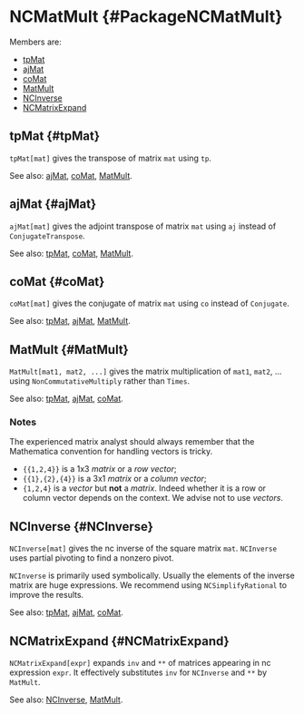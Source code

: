 # NCMatMult {#PackageNCMatMult}

Members are:

* [tpMat](#tpMat)
* [ajMat](#ajMat)
* [coMat](#coMat)
* [MatMult](#MatMult)
* [NCInverse](#NCInverse)
* [NCMatrixExpand](#NCMatrixExpand)

## tpMat {#tpMat}

`tpMat[mat]` gives the transpose of matrix `mat` using `tp`.

See also:
[ajMat](#tpMat), [coMat](#coMat), [MatMult](#MatMult).

## ajMat {#ajMat}

`ajMat[mat]` gives the adjoint transpose of matrix `mat` using `aj` instead of `ConjugateTranspose`.

See also:
[tpMat](#tpMat), [coMat](#coMat), [MatMult](#MatMult).

## coMat {#coMat}

`coMat[mat]` gives the conjugate of matrix `mat` using `co` instead of `Conjugate`.

See also:
[tpMat](#tpMat), [ajMat](#coMat), [MatMult](#MatMult).

## MatMult {#MatMult}

`MatMult[mat1, mat2, ...]` gives the matrix multiplication of `mat1`, `mat2`, ... using `NonCommutativeMultiply` rather than `Times`.

See also:
[tpMat](#tpMat), [ajMat](#coMat), [coMat](#coMat).

### Notes

The experienced matrix analyst should always remember that the Mathematica convention for handling vectors is tricky.

- `{{1,2,4}}` is a 1x3 *matrix* or a *row vector*;
- `{{1},{2},{4}}` is a 3x1 *matrix* or a *column vector*;
- `{1,2,4}` is a *vector* but **not** a *matrix*. Indeed whether it is a row or column vector depends on the context. We advise not to use *vectors*.

## NCInverse {#NCInverse}

`NCInverse[mat]` gives the nc inverse of the square matrix `mat`. `NCInverse` uses partial pivoting to find a nonzero pivot.

`NCInverse` is primarily used symbolically. Usually the elements of the inverse matrix are huge expressions.
We recommend using `NCSimplifyRational` to improve the results.

See also:
[tpMat](#tpMat), [ajMat](#coMat), [coMat](#coMat).

## NCMatrixExpand {#NCMatrixExpand}

`NCMatrixExpand[expr]` expands `inv` and `**` of matrices appearing in nc expression `expr`. It effectively substitutes `inv` for `NCInverse` and `**` by `MatMult`.

See also:
[NCInverse](#NCInverse), [MatMult](#MatMult).
